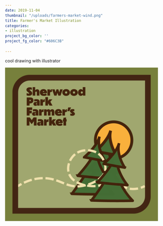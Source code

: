 ```yaml
---
date: 2019-11-04
thumbnail: "/uploads/farmers-market-wind.png"
title: Farmer's Market Illustration
categories:
- illustration
project_bg_color: ''
project_fg_color: "#606C3B"

---
```

cool drawing with illustrator

![](/uploads/farmers-market-wind.png)